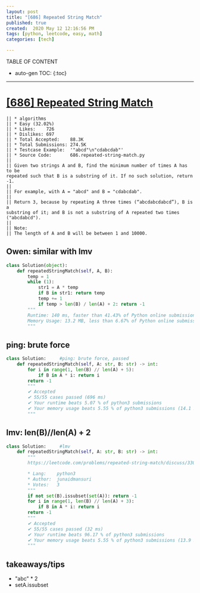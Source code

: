 ```yaml
---
layout: post
title: "[686] Repeated String Match"
published: true
created:  2020 May 12 12:16:56 PM
tags: [python, leetcode, easy, math]
categories: [tech]

---
```


TABLE OF CONTENT

* auto-gen TOC:
{:toc}

- - -

# [[686] Repeated String Match](https://leetcode.com/problems/repeated-string-match/description/)

    || * algorithms
    || * Easy (32.02%)
    || * Likes:    726
    || * Dislikes: 697
    || * Total Accepted:    88.3K
    || * Total Submissions: 274.5K
    || * Testcase Example:  '"abcd"\n"cdabcdab"'
    || * Source Code:       686.repeated-string-match.py
    || 
    || Given two strings A and B, find the minimum number of times A has to be
    repeated such that B is a substring of it. If no such solution, return -1.
    || 
    || For example, with A = "abcd" and B = "cdabcdab".
    || 
    || Return 3, because by repeating A three times (“abcdabcdabcd”), B is a
    substring of it; and B is not a substring of A repeated two times
    ("abcdabcd").
    || 
    || Note:
    || The length of A and B will be between 1 and 10000.

## Owen: similar with lmv

```python
class Solution(object):
    def repeatedStringMatch(self, A, B):
        temp = 1
        while (1):
            str1 = A * temp
            if B in str1: return temp
            temp += 1
            if temp > len(B) / len(A) + 2: return -1
        """
        Runtime: 140 ms, faster than 41.43% of Python online submissions for Repeated String Match.
        Memory Usage: 13.2 MB, less than 6.67% of Python online submissions for Repeated String Match.
        """
```

## ping: brute force

```python
class Solution:     #ping: brute force, passed
    def repeatedStringMatch(self, A: str, B: str) -> int:
        for i in range(1, len(B) // len(A) + 5):
            if B in A * i: return i
        return -1
        """
        ✔ Accepted
        ✔ 55/55 cases passed (696 ms)
        ✔ Your runtime beats 5.07 % of python3 submissions
        ✔ Your memory usage beats 5.55 % of python3 submissions (14.1 MB)
        """
```

## lmv: len(B)//len(A) + 2

```python
class Solution:     #lmv
    def repeatedStringMatch(self, A: str, B: str) -> int:
        """
        https://leetcode.com/problems/repeated-string-match/discuss/330741

        * Lang:    python3
        * Author:  junaidmansuri
        * Votes:   3
        """
        if not set(B).issubset(set(A)): return -1
        for i in range(1, len(B) // len(A) + 3):
            if B in A * i: return i
        return -1
        """
        ✔ Accepted
        ✔ 55/55 cases passed (32 ms)
        ✔ Your runtime beats 96.17 % of python3 submissions
        ✔ Your memory usage beats 5.55 % of python3 submissions (13.9 MB)
        """
```

## takeaways/tips

* "abc" * 2
* setA.issubset
